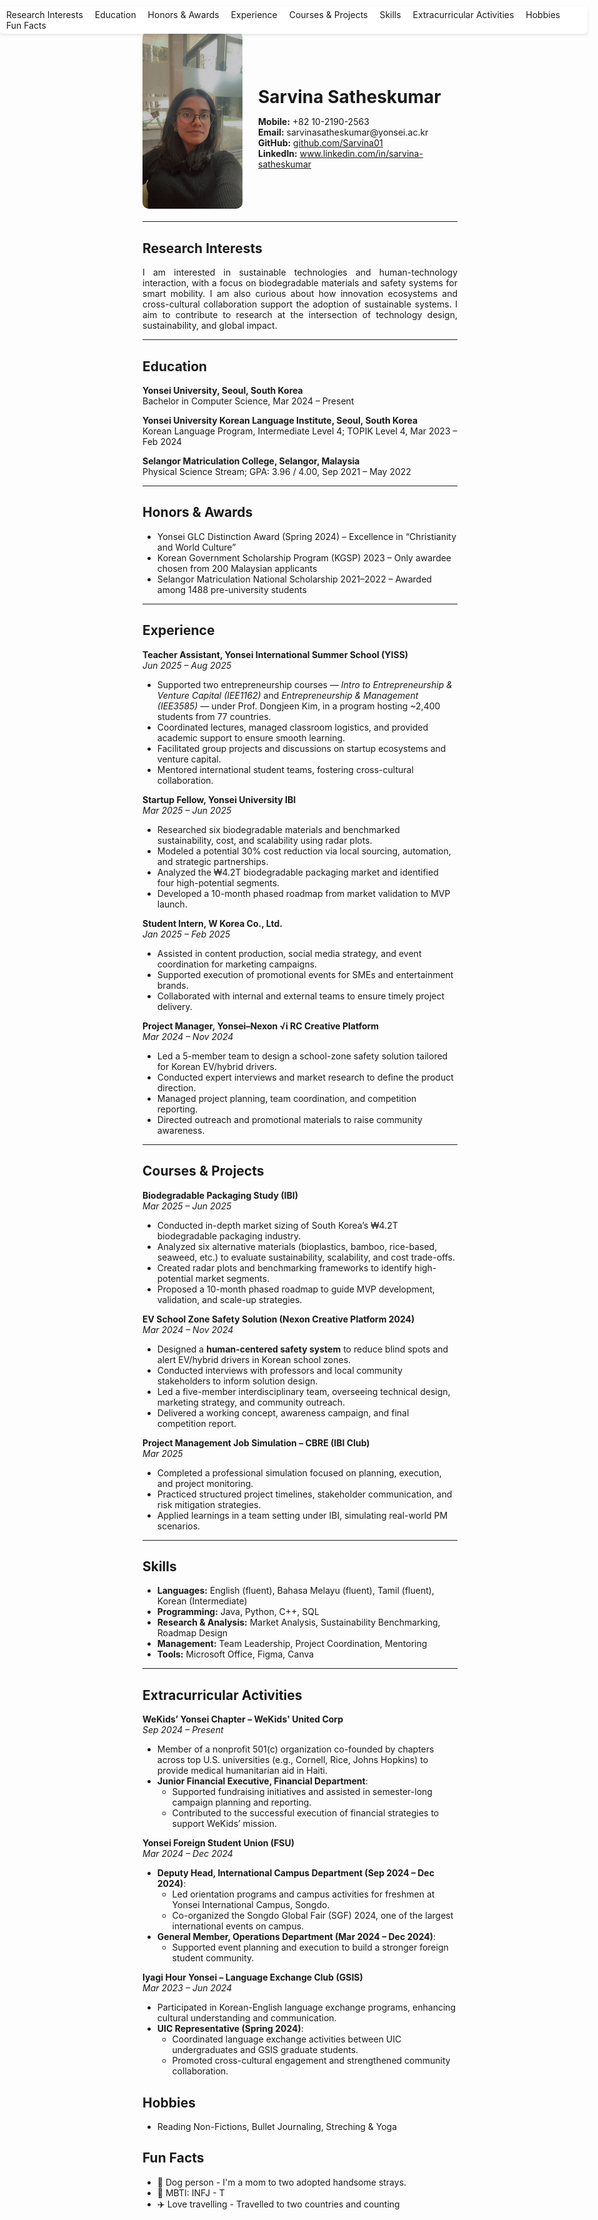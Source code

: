 <div style="position: fixed; top: 10px; right: 20px; background-color: white; padding: 5px 10px; border-radius: 5px; box-shadow: 0px 2px 5px rgba(0,0,0,0.1);">
  <a href="#research-interests" style="margin-right:15px; text-decoration:none;">Research Interests</a>
  <a href="#education" style="margin-right:15px; text-decoration:none;">Education</a>
  <a href="#honors--awards" style="margin-right:15px; text-decoration:none;">Honors & Awards</a>
  <a href="#experience" style="margin-right:15px; text-decoration:none;">Experience</a>
  <a href="#courses--projects" style="margin-right:15px; text-decoration:none;">Courses & Projects</a>
  <a href="#skills" style="margin-right:15px; text-decoration:none;">Skills</a>
  <a href="#extracurricular-activities" style="margin-right:15px; text-decoration:none;">Extracurricular Activities</a>
  <a href="#hobbies" style="margin-right:15px; text-decoration:none;">Hobbies</a>
  <a href="#fun-facts" style="text-decoration:none;">Fun Facts</a>
</div>

<div style="display: flex; align-items: center; margin-bottom: 20px;">
  <img src="assets/images/profile.jpg" alt="Profile photo" width="160" style="border-radius: 10px; margin-right: 25px;">
  <div>
    <h1 style="margin-bottom: 5px;">Sarvina Satheskumar</h1>
    <p>
      <strong>Mobile:</strong> +82 10-2190-2563<br>
      <strong>Email:</strong> sarvinasatheskumar@yonsei.ac.kr<br>
      <strong>GitHub:</strong> <a href="https://github.com/Sarvina01">github.com/Sarvina01</a><br>
      <strong>LinkedIn:</strong> <a href="https://www.linkedin.com/in/sarvina-satheskumar">www.linkedin.com/in/sarvina-satheskumar</a>
    </p>
  </div>
</div>

---

## Research Interests
<div style="text-align: justify;">
I am interested in sustainable technologies and human-technology interaction, with a focus on biodegradable materials and safety systems for smart mobility. I am also curious about how innovation ecosystems and cross-cultural collaboration support the adoption of sustainable systems. I aim to contribute to research at the intersection of technology design, sustainability, and global impact.
</div>

---

## Education
**Yonsei University, Seoul, South Korea**  
Bachelor in Computer Science, Mar 2024 – Present

**Yonsei University Korean Language Institute, Seoul, South Korea**  
Korean Language Program, Intermediate Level 4; TOPIK Level 4, Mar 2023 – Feb 2024

**Selangor Matriculation College, Selangor, Malaysia**  
Physical Science Stream; GPA: 3.96 / 4.00, Sep 2021 – May 2022

---

## Honors & Awards
- Yonsei GLC Distinction Award (Spring 2024) – Excellence in “Christianity and World Culture”  
- Korean Government Scholarship Program (KGSP) 2023 – Only awardee chosen from 200 Malaysian applicants  
- Selangor Matriculation National Scholarship 2021–2022 – Awarded among 1488 pre-university students

---

## Experience

**Teacher Assistant, Yonsei International Summer School (YISS)**  
*Jun 2025 – Aug 2025*  
- Supported two entrepreneurship courses — *Intro to Entrepreneurship & Venture Capital (IEE1162)* and *Entrepreneurship & Management (IEE3585)* — under Prof. Dongjeen Kim, in a program hosting ~2,400 students from 77 countries.  
- Coordinated lectures, managed classroom logistics, and provided academic support to ensure smooth learning.  
- Facilitated group projects and discussions on startup ecosystems and venture capital.  
- Mentored international student teams, fostering cross-cultural collaboration.

**Startup Fellow, Yonsei University IBI**  
*Mar 2025 – Jun 2025*  
- Researched six biodegradable materials and benchmarked sustainability, cost, and scalability using radar plots.  
- Modeled a potential 30% cost reduction via local sourcing, automation, and strategic partnerships.  
- Analyzed the ₩4.2T biodegradable packaging market and identified four high-potential segments.  
- Developed a 10-month phased roadmap from market validation to MVP launch.

**Student Intern, W Korea Co., Ltd.**  
*Jan 2025 – Feb 2025*  
- Assisted in content production, social media strategy, and event coordination for marketing campaigns.  
- Supported execution of promotional events for SMEs and entertainment brands.  
- Collaborated with internal and external teams to ensure timely project delivery.

**Project Manager, Yonsei–Nexon √i RC Creative Platform**  
*Mar 2024 – Nov 2024*  
- Led a 5-member team to design a school-zone safety solution tailored for Korean EV/hybrid drivers.  
- Conducted expert interviews and market research to define the product direction.  
- Managed project planning, team coordination, and competition reporting.  
- Directed outreach and promotional materials to raise community awareness.

---

## Courses & Projects

**Biodegradable Packaging Study (IBI)**  
*Mar 2025 – Jun 2025*  
- Conducted in-depth market sizing of South Korea’s ₩4.2T biodegradable packaging industry.  
- Analyzed six alternative materials (bioplastics, bamboo, rice-based, seaweed, etc.) to evaluate sustainability, scalability, and cost trade-offs.  
- Created radar plots and benchmarking frameworks to identify high-potential market segments.  
- Proposed a 10-month phased roadmap to guide MVP development, validation, and scale-up strategies.

**EV School Zone Safety Solution (Nexon Creative Platform 2024)**  
*Mar 2024 – Nov 2024*  
- Designed a **human-centered safety system** to reduce blind spots and alert EV/hybrid drivers in Korean school zones.  
- Conducted interviews with professors and local community stakeholders to inform solution design.  
- Led a five-member interdisciplinary team, overseeing technical design, marketing strategy, and community outreach.  
- Delivered a working concept, awareness campaign, and final competition report.

**Project Management Job Simulation – CBRE (IBI Club)**  
*Mar 2025*  
- Completed a professional simulation focused on planning, execution, and project monitoring.  
- Practiced structured project timelines, stakeholder communication, and risk mitigation strategies.  
- Applied learnings in a team setting under IBI, simulating real-world PM scenarios.

---

## Skills
- **Languages:** English (fluent), Bahasa Melayu (fluent), Tamil (fluent), Korean (Intermediate)  
- **Programming:** Java, Python, C++, SQL  
- **Research & Analysis:** Market Analysis, Sustainability Benchmarking, Roadmap Design  
- **Management:** Team Leadership, Project Coordination, Mentoring  
- **Tools:** Microsoft Office, Figma, Canva

---

## Extracurricular Activities

**WeKids’ Yonsei Chapter – WeKids' United Corp**  
*Sep 2024 – Present*  
- Member of a nonprofit 501(c) organization co-founded by chapters across top U.S. universities (e.g., Cornell, Rice, Johns Hopkins) to provide medical humanitarian aid in Haiti.  
- **Junior Financial Executive, Financial Department**:  
  - Supported fundraising initiatives and assisted in semester-long campaign planning and reporting.  
  - Contributed to the successful execution of financial strategies to support WeKids’ mission.

**Yonsei Foreign Student Union (FSU)**  
*Mar 2024 – Dec 2024*  
- **Deputy Head, International Campus Department (Sep 2024 – Dec 2024)**:  
  - Led orientation programs and campus activities for freshmen at Yonsei International Campus, Songdo.  
  - Co-organized the Songdo Global Fair (SGF) 2024, one of the largest international events on campus.  
- **General Member, Operations Department (Mar 2024 – Dec 2024)**:  
  - Supported event planning and execution to build a stronger foreign student community.

**Iyagi Hour Yonsei – Language Exchange Club (GSIS)**  
*Mar 2023 – Jun 2024*  
- Participated in Korean-English language exchange programs, enhancing cultural understanding and communication.  
- **UIC Representative (Spring 2024)**:  
  - Coordinated language exchange activities between UIC undergraduates and GSIS graduate students.  
  - Promoted cross-cultural engagement and strengthened community collaboration.

## Hobbies
- Reading Non-Fictions, Bullet Journaling, Streching & Yoga

## Fun Facts
- 🐶 Dog person - I'm a mom to two adopted handsome strays.
- 🧠 MBTI: INFJ - T 
- ✈️ Love travelling - Travelled to two countries and counting
